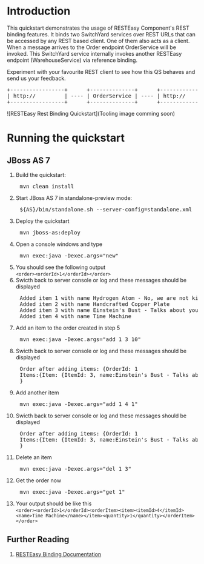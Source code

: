 Introduction
============
This quickstart demonstrates the usage of RESTEasy Component's REST binding features. It binds two
SwitchYard services over REST URLs that can be accessed by any REST based client. One of them also
acts as a client. When a message arrives to the Order endpoint OrderService will be invoked.
This SwitchYard service internally invokes another RESTEasy endpoint (WarehouseService) via reference binding.

Experiment with your favourite REST client to see how this QS behaves and send us your feedback.

<pre>
+-----------------+      +--------------+      +----------------+      +------------------+
| http://         | ---- | OrderService | ---- | http://        | ---- | WarehouseService |
+-----------------+      +--------------+      +----------------+      +------------------+
</pre>

![RESTEasy Rest Binding Quickstart](Tooling image comming soon)


Running the quickstart
======================

JBoss AS 7
----------
1. Build the quickstart:
<pre>
    mvn clean install
</pre>
2. Start JBoss AS 7 in standalone-preview mode:
<pre>
    ${AS}/bin/standalone.sh --server-config=standalone.xml
</pre>
3. Deploy the quickstart
<pre>
    mvn jboss-as:deploy
</pre>
4. Open a console windows and type  
<pre>
    mvn exec:java -Dexec.args="new"
</pre>
5. You should see the following output  
    `<order><orderId>1</orderId></order>`
6. Swicth back to server console or log and these messages should be displayed  
<pre>
    Added item 1 with name Hydrogen Atom - No, we are not kidding!
    Added item 2 with name Handcrafted Copper Plate
    Added item 3 with name Einstein's Bust - Talks about your future :)
    Added item 4 with name Time Machine
</pre>
7. Add an item to the order created in step 5  
<pre>
    mvn exec:java -Dexec.args="add 1 3 10"
</pre>
8. Swicth back to server console or log and these messages should be displayed  
<pre>
    Order after adding items: {OrderId: 1
    Items:{Item: {ItemId: 3, name:Einstein's Bust - Talks about your future :)}, quantity:10},
    }
</pre>
9. Add another item  
<pre>
    mvn exec:java -Dexec.args="add 1 4 1"
</pre>
10. Swicth back to server console or log and these messages should be displayed  
<pre>
    Order after adding items: {OrderId: 1
    Items:{Item: {ItemId: 3, name:Einstein's Bust - Talks about your future :)}, quantity:10},{Item: {ItemId: 4, name:Time Machine}, quantity:1},
    }
</pre>
11. Delete an item  
<pre>
    mvn exec:java -Dexec.args="del 1 3"
</pre>
12. Get the order now  
<pre>
    mvn exec:java -Dexec.args="get 1"
</pre>
13. Your output should be like this  
    `<order><orderId>1</orderId><orderItem><item><itemId>4</itemId><name>Time Machine</name></item><quantity>1</quantity></orderItem></order>`

## Further Reading

1. [RESTEasy Binding Documentation](https://docs.jboss.org/author/display/SWITCHYARD/RESTEasy+Bindings)
